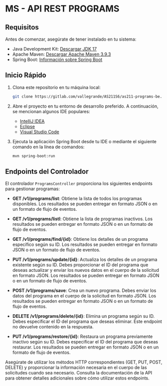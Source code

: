# MS - API REST PROGRAMS

## Requisitos
Antes de comenzar, asegúrate de tener instalado en tu sistema:

- Java Development Kit: [Descargar JDK 17](https://www.oracle.com/java/technologies/javase-downloads.html)
- Apache Maven: [Descargar Apache Maven 3.9.3](https://maven.apache.org/download.cgi)
- Spring Boot: [Información sobre Spring Boot](https://spring.io/projects/spring-boot)

## Inicio Rápido

1. Clona este repositorio en tu máquina local:

   ```bash
   git clone https://gitlab.com/vallegrande/AS211S6/as211-programs-be.git

2. Abre el proyecto en tu entorno de desarrollo preferido. A continuación, se mencionan algunos IDE populares:

   - [IntelliJ IDEA](https://www.jetbrains.com/idea/)
   - [Eclipse](https://www.eclipse.org/)
   - [Visual Studio Code](https://code.visualstudio.com/)

3. Ejecuta la aplicación Spring Boot desde tu IDE o mediante el siguiente comando en la línea de comandos:

   ```bash
   mvn spring-boot:run

## Endpoints del Controlador

El controlador `ProgramsController` proporciona los siguientes endpoints para gestionar programas:

- **GET /v1/programs/list**: Obtiene la lista de todos los programas disponibles. Los resultados se pueden entregar en formato JSON o en un formato de flujo de eventos.

- **GET /v1/programs/listI**: Obtiene la lista de programas inactivos. Los resultados se pueden entregar en formato JSON o en un formato de flujo de eventos.

- **GET /v1/programs/find/{id}**: Obtiene los detalles de un programa específico según su ID. Los resultados se pueden entregar en formato JSON o en un formato de flujo de eventos.

- **PUT /v1/programs/update/{id}**: Actualiza los detalles de un programa existente según su ID. Debes proporcionar el ID del programa que deseas actualizar y enviar los nuevos datos en el cuerpo de la solicitud en formato JSON. Los resultados se pueden entregar en formato JSON o en un formato de flujo de eventos.

- **POST /v1/programs/save**: Crea un nuevo programa. Debes enviar los datos del programa en el cuerpo de la solicitud en formato JSON. Los resultados se pueden entregar en formato JSON o en un formato de flujo de eventos.

- **DELETE /v1/programs/delete/{id}**: Elimina un programa según su ID. Debes especificar el ID del programa que deseas eliminar. Este endpoint no devuelve contenido en la respuesta.

- **PUT /v1/programs/restore/{id}**: Restaura un programa previamente inactivo según su ID. Debes especificar el ID del programa que deseas restaurar. Los resultados se pueden entregar en formato JSON o en un formato de flujo de eventos.

Asegúrate de utilizar los métodos HTTP correspondientes (GET, PUT, POST, DELETE) y proporcionar la información necesaria en el cuerpo de las solicitudes cuando sea necesario. Consulta la documentación de la API para obtener detalles adicionales sobre cómo utilizar estos endpoints.
